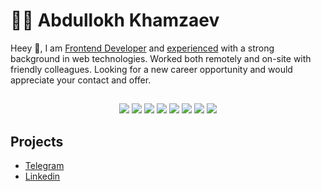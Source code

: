 # 👨‍💻 Abdullokh Khamzaev

Heey 👋, I am [Frontend Developer](https://abdullokh.site) and [experienced](https://abdullokh.site/#experience) with a strong background in web technologies. Worked both remotely and on-site with friendly colleagues. Looking for a new career opportunity and would appreciate your contact and offer.

##

<div align="center">
    <img src="https://img.shields.io/badge/React-20232A?style=for-the-badge&logo=react&logoColor=61DAFB">
    <img src="https://img.shields.io/badge/Vue.js-35495E?style=for-the-badge&logo=vuedotjs&logoColor=4FC08D">
    <img src="https://img.shields.io/badge/JavaScript-323330?style=for-the-badge&logo=javascript&logoColor=F7DF1E">
    <img src="https://img.shields.io/badge/TypeScript-007ACC?style=for-the-badge&logo=typescript&logoColor=white">
    <img src="https://img.shields.io/badge/GIT-E44C30?style=for-the-badge&logo=git&logoColor=white">
    <img src="https://img.shields.io/badge/Bootstrap-563D7C?style=for-the-badge&logo=bootstrap&logoColor=white">
    <img src="https://img.shields.io/badge/HTML5-E34F26?style=for-the-badge&logo=html5&logoColor=white">
    <img src="https://img.shields.io/badge/CSS3-1572B6?style=for-the-badge&logo=css3&logoColor=white">
</div>

## Projects

- [Telegram](https://t.me/Abdullokh_dev)
- [Linkedin](https://www.linkedin.com/in/abdullokh-khamzaev)
